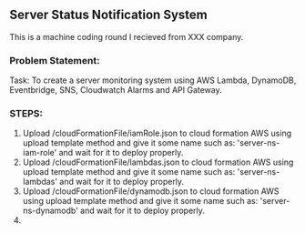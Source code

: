 ## Server Status Notification System

This is a machine coding round I recieved from XXX company.

### Problem Statement:
Task: To create a server monitoring system using AWS Lambda, DynamoDB, Eventbridge, SNS, Cloudwatch Alarms and API Gateway.

### STEPS:

1. Upload /cloudFormationFile/iamRole.json to cloud formation AWS using upload template method and give it some name such as: 'server-ns-iam-role' and wait for it to deploy properly.
2. Upload /cloudFormationFile/lambdas.json to cloud formation AWS using upload template method and give it some name such as: 'server-ns-lambdas' and wait for it to deploy properly.
3. Upload /cloudFormationFile/dynamodb.json to cloud formation AWS using upload template method and give it some name such as: 'server-ns-dynamodb' and wait for it to deploy properly.
4. 